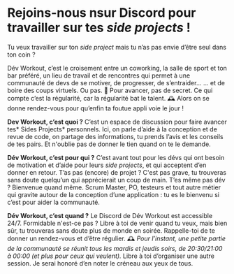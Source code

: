 # Rejoins-nous nsur Discord pour travailler sur tes *side projects* !

Tu veux travailler sur ton *side project* mais tu n’as pas envie d’être seul dans ton coin ?

Dév Workout, c’est le croisement entre un coworking, la salle de sport et ton bar préféré, un lieu de travail et de rencontres qui permet à une communauté de devs de se motiver, de progresser, de s’entraider…
… et de boire des coups virtuels. Ou pas. 🍻
Pour avancer, pas de secret. Ce qui compte c’est la régularité, car la régularité bat le talent. 🕰️
Alors on se donne rendez-vous pour qu’enfin ta foutue appli voie le jour !

**Dev Workout, c’est quoi ?**
C’est un espace de discussion pour faire avancer tes* Sides Projects* personnels.
Ici, on parle d’aide à la conception et de revue de code, on partage des informations, tu prends l’avis et les conseils de tes pairs.
Et n'oublie pas de donner le tien quand on te le demande.

**Dév Workout, c’est pour qui ?**
C’est avant tout pour les dévs qui ont besoin de motivation et d’aide pour leurs *side projects*, et qui acceptent d’en donner en retour.
T’as pas (encore) de projet ? C'est pas grave, tu trouveras sans doute quelqu’un qui apprécierait un coup de main.
T’es même pas dév ? Bienvenue quand même. Scrum Master, PO, testeurs et tout autre métier qui gravite autour de la conception d’une application : tu es le bienvenu si c’est pour aider la communauté.

**Dév Workout, c’est quand ?**
Le Discord de Dév Workout est accessible 24/7. Formidable n'est-ce pas ?
Libre à toi de venir quand tu veux, mais bien sûr, tu trouveras sans doute plus de monde en soirée. Rappelle-toi de te donner un rendez-vous et d’être régulier. 🕰️
*Pour l’instant, une petite partie de la communauté se réunit tous les mardis et jeudis soirs, de 20:30/21:00 à 00:00 (et plus pour ceux qui veulent).*
Libre à toi d’organiser une autre session. Je serai honoré d’en noter le créneau aux yeux de tous.
